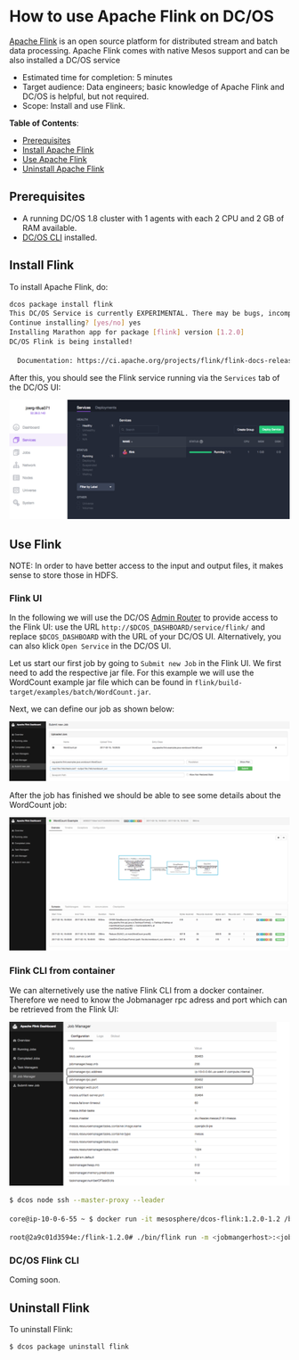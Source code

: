 # How to use Apache Flink on DC/OS

[Apache Flink](https://flink.apache.org/) is an open source platform for distributed stream and batch data processing. Apache Flink comes with native Mesos support and can be also installed a DC/OS service

- Estimated time for completion: 5 minutes
- Target audience: Data engineers; basic knowledge of Apache Flink and DC/OS is helpful, but not required.
- Scope: Install and use Flink.

**Table of Contents**:

- [Prerequisites](#prerequisites)
- [Install Apache Flink](#install-flink)
- [Use Apache Flink](#use-flink)
- [Uninstall Apache Flink](#uninstall-flink)

## Prerequisites

- A running DC/OS 1.8 cluster with 1 agents with each 2 CPU and 2 GB of RAM available.
- [DC/OS CLI](https://dcos.io/docs/1.8/usage/cli/install/) installed.

## Install Flink

To install Apache Flink, do:

```bash
dcos package install flink
This DC/OS Service is currently EXPERIMENTAL. There may be bugs, incomplete features, incorrect documentation, or other discrepancies. Flink requires by default 2 CPUs with 2GB of RAM on private nodes.
Continue installing? [yes/no] yes
Installing Marathon app for package [flink] version [1.2.0]
DC/OS Flink is being installed!

  Documentation: https://ci.apache.org/projects/flink/flink-docs-release-1.2/
```

After this, you should see the Flink service running via the `Services` tab of the DC/OS UI:

![Flink DC/OS service](img/services.png)

## Use Flink

NOTE: In order to have better access to the input and output files, it makes sense to store those in HDFS.

### Flink UI
In the following we will use the DC/OS [Admin Router](https://dcos.io/docs/1.8/development/dcos-integration/#-a-name-adminrouter-a-admin-router) to provide access to the Flink UI: use the URL `http://$DCOS_DASHBOARD/service/flink/` and replace `$DCOS_DASHBOARD` with the URL of your DC/OS UI. Alternatively, you can also klick `Open Service` in the DC/OS UI.

Let us start our first job by going to `Submit new Job` in the Flink UI. We first need to add the respective jar file. For this example we will use the WordCount example jar file which can be found in `flink/build-target/examples/batch/WordCount.jar`.

Next, we can define our job as shown below:

![Submit Flink Job](img/submit.png)

After the job has finished we should be able to see some details about the WordCount job:

![Finished Flink Job](img/finished.png)

### Flink CLI from container

We can alternetively use the native Flink CLI from a docker container.
Therefore we need to know the Jobmanager rpc adress and port which can be retrieved from the Flink UI:

![Job Manager](img/jobmanager-rpc.png)

```bash
$ dcos node ssh --master-proxy --leader

core@ip-10-0-6-55 ~ $ docker run -it mesosphere/dcos-flink:1.2.0-1.2 /bin/bash

root@2a9c01d3594e:/flink-1.2.0# ./bin/flink run -m <jobmangerhost>:<jobmangerjobmanager.rpc.port> ./examples/batch/WordCount.jar --input file:///etc/resolv.conf --output file:///etc/wordcount_out
```

### DC/OS Flink CLI
Coming soon.


## Uninstall Flink

To uninstall Flink:

```bash
$ dcos package uninstall flink
```



